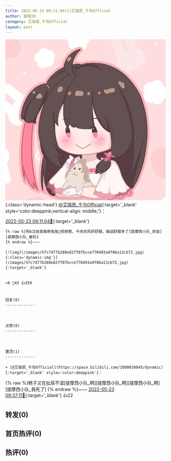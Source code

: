 ```yaml
---
title: 2022-05-23 09:11:04(1)艾瑞思_千鸟Official
author: 御坂IO
category: 艾瑞思_千鸟Official
layout: post
---
```


![img](/images/7e08840c56f251de28bdf766b647bd5fe9a5d50a.jpg){:class='dynamic-head'}
[@艾瑞思_千鸟Official](https://space.bilibili.com/1090010845/dynamic){:target='_blank' style='color:deeppink;vertical-align: middle;'}：

[2022-05-23 09:11:04🔗](https://t.bilibili.com/663271215452913681){:target='_blank'}

~~~
{% raw %}阿b又给我推荐兔兔🐰视频惹、今天的风好舒服，脑袋舒服多了[提摩西小队_抓虫][提摩西小队_垂钓]
{% endraw %}~~~

[![img](/images/5fc7d77b288e82ff87bcce770493a9f06a13cb72.jpg){:class='dynamic-img'}](/images/5fc7d77b288e82ff87bcce770493a9f06a13cb72.jpg){:target='_blank'}


↪️0 💬43 👍359


回复(0)
-------------



点赞(0)
-------------



置顶(1)
-------------

+ [@艾瑞思_千鸟Official](https://space.bilibili.com/1090010845/dynamic){:target='_blank' style='color:deeppink'}：
~~~
{% raw %}糕子又在扯尿不湿[提摩西小队_啊][提摩西小队_啊][提摩西小队_啊][提摩西小队_我死了]
{% endraw %}~~~
[2022-05-23 09:37:11🔗](https://t.bilibili.com/663271215452913681#reply114016701440){:target='_blank'} 👍22


转发(0)
-------------



首页热评(0)
-------------



热评(0)
-------------



